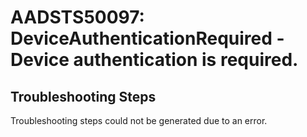 # AADSTS50097: DeviceAuthenticationRequired - Device authentication is required.


## Troubleshooting Steps
Troubleshooting steps could not be generated due to an error.